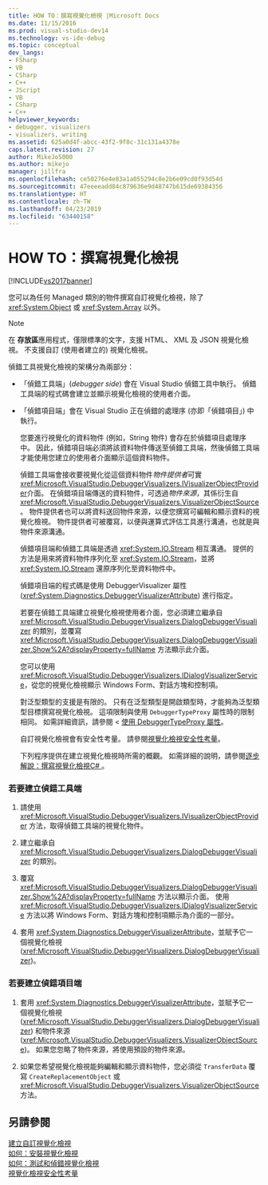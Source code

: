 ```yaml
---
title: HOW TO：撰寫視覺化檢視 |Microsoft Docs
ms.date: 11/15/2016
ms.prod: visual-studio-dev14
ms.technology: vs-ide-debug
ms.topic: conceptual
dev_langs:
- FSharp
- VB
- CSharp
- C++
- JScript
- VB
- CSharp
- C++
helpviewer_keywords:
- debugger, visualizers
- visualizers, writing
ms.assetid: 625a0d4f-abcc-43f2-9f8c-31c131a4378e
caps.latest.revision: 27
author: MikeJo5000
ms.author: mikejo
manager: jillfra
ms.openlocfilehash: ce50276e4e83a1a055294c8e2b6e09cd0f93d54d
ms.sourcegitcommit: 47eeeeadd84c879636e9d48747b615de69384356
ms.translationtype: HT
ms.contentlocale: zh-TW
ms.lasthandoff: 04/23/2019
ms.locfileid: "63440158"
---
```

# <a name="how-to-write-a-visualizer"></a>HOW TO：撰寫視覺化檢視
[!INCLUDE[vs2017banner](../includes/vs2017banner.md)]

您可以為任何 Managed 類別的物件撰寫自訂視覺化檢視，除了 <xref:System.Object> 或 <xref:System.Array> 以外。  
  
> [!NOTE]
> 在 **存放區**應用程式，僅限標準的文字，支援 HTML、 XML 及 JSON 視覺化檢視。 不支援自訂 (使用者建立的) 視覺化檢視。  
  
 偵錯工具視覺化檢視的架構分為兩部分：  
  
- 「偵錯工具端」(*debugger side*) 會在 Visual Studio 偵錯工具中執行。 偵錯工具端的程式碼會建立並顯示視覺化檢視的使用者介面。  
  
- 「偵錯項目端」會在 Visual Studio 正在偵錯的處理序 (亦即「偵錯項目」) 中執行。  
  
  您要進行視覺化的資料物件 (例如，String 物件) 會存在於偵錯項目處理序中。 因此，偵錯項目端必須將該資料物件傳送至偵錯工具端，然後偵錯工具端才能使用您建立的使用者介面顯示這個資料物件。  
  
  偵錯工具端會接收要視覺化從這個資料物件*物件提供者*可實<xref:Microsoft.VisualStudio.DebuggerVisualizers.IVisualizerObjectProvider>介面。 在偵錯項目端傳送的資料物件，可透過*物件來源*，其係衍生自<xref:Microsoft.VisualStudio.DebuggerVisualizers.VisualizerObjectSource>。 物件提供者也可以將資料送回物件來源，以便您撰寫可編輯和顯示資料的視覺化檢視。 物件提供者可被覆寫，以便與運算式評估工具進行溝通，也就是與物件來源溝通。  
  
  偵錯項目端和偵錯工具端是透過 <xref:System.IO.Stream> 相互溝通。 提供的方法是用來將資料物件序列化至 <xref:System.IO.Stream>，並將 <xref:System.IO.Stream> 還原序列化至資料物件中。  
  
  偵錯項目端的程式碼是使用 DebuggerVisualizer 屬性 (<xref:System.Diagnostics.DebuggerVisualizerAttribute>) 進行指定。  
  
  若要在偵錯工具端建立視覺化檢視使用者介面，您必須建立繼承自 <xref:Microsoft.VisualStudio.DebuggerVisualizers.DialogDebuggerVisualizer> 的類別，並覆寫 <xref:Microsoft.VisualStudio.DebuggerVisualizers.DialogDebuggerVisualizer.Show%2A?displayProperty=fullName> 方法顯示此介面。  
  
  您可以使用 <xref:Microsoft.VisualStudio.DebuggerVisualizers.IDialogVisualizerService>，從您的視覺化檢視顯示 Windows Form、對話方塊和控制項。  
  
  對泛型類型的支援是有限的。 只有在泛型類型是開啟類型時，才能夠為泛型類型目標撰寫視覺化檢視。 這項限制與使用 `DebuggerTypeProxy` 屬性時的限制相同。 如需詳細資訊，請參閱 <<c0> [ 使用 DebuggerTypeProxy 屬性](../debugger/using-debuggertypeproxy-attribute.md)。  
  
  自訂視覺化檢視會有安全性考量。 請參閱[視覺化檢視安全性考量](../debugger/visualizer-security-considerations.md)。  
  
  下列程序提供在建立視覺化檢視時所需的概觀。 如需詳細的說明，請參閱[逐步解說：撰寫視覺化檢視C# ](../debugger/walkthrough-writing-a-visualizer-in-csharp.md)。  
  
### <a name="to-create-the-debugger-side"></a>若要建立偵錯工具端  
  
1. 請使用 <xref:Microsoft.VisualStudio.DebuggerVisualizers.IVisualizerObjectProvider> 方法，取得偵錯工具端的視覺化物件。  
  
2. 建立繼承自 <xref:Microsoft.VisualStudio.DebuggerVisualizers.DialogDebuggerVisualizer> 的類別。  
  
3. 覆寫 <xref:Microsoft.VisualStudio.DebuggerVisualizers.DialogDebuggerVisualizer.Show%2A?displayProperty=fullName> 方法以顯示介面。 使用 <xref:Microsoft.VisualStudio.DebuggerVisualizers.IDialogVisualizerService> 方法以將 Windows Form、對話方塊和控制項顯示為介面的一部分。  
  
4. 套用 <xref:System.Diagnostics.DebuggerVisualizerAttribute>，並賦予它一個視覺化檢視 (<xref:Microsoft.VisualStudio.DebuggerVisualizers.DialogDebuggerVisualizer>)。  
  
### <a name="to-create-the-debuggee-side"></a>若要建立偵錯項目端  
  
1. 套用 <xref:System.Diagnostics.DebuggerVisualizerAttribute>，並賦予它一個視覺化檢視 (<xref:Microsoft.VisualStudio.DebuggerVisualizers.DialogDebuggerVisualizer>) 和物件來源 (<xref:Microsoft.VisualStudio.DebuggerVisualizers.VisualizerObjectSource>)。 如果您忽略了物件來源，將使用預設的物件來源。  
  
2. 如果您希望視覺化檢視能夠編輯和顯示資料物件，您必須從 `TransferData` 覆寫 `CreateReplacementObject` 或 <xref:Microsoft.VisualStudio.DebuggerVisualizers.VisualizerObjectSource> 方法。  
  
## <a name="see-also"></a>另請參閱  
 [建立自訂視覺化檢視](../debugger/create-custom-visualizers-of-data.md)   
 [如何：安裝視覺化檢視](../debugger/how-to-install-a-visualizer.md)   
 [如何：測試和偵錯視覺化檢視](../debugger/how-to-test-and-debug-a-visualizer.md)   
 [視覺化檢視安全性考量](../debugger/visualizer-security-considerations.md)
